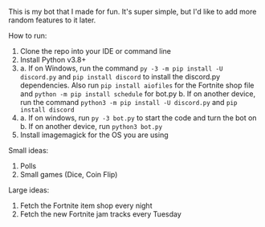 This is my bot that I made for fun. It's super simple, but I'd like to add more random features to it later.

How to run:

1. Clone the repo into your IDE or command line
2. Install Python v3.8+
3. a. If on Windows, run the command `py -3 -m pip install -U discord.py` and `pip install discord` to install the discord.py dependencies. Also run `pip install aiofiles` for the Fortnite shop file and  `python -m pip install schedule` for bot.py
b. If on another device, run the command `python3 -m pip install -U discord.py` and `pip install discord`
4. a. If on windows, run `py -3 bot.py` to start the code and turn the bot on
b. If on another device, run `python3 bot.py`
5. Install imagemagick for the OS you are using

Small ideas:
1. Polls
2. Small games (Dice, Coin Flip)

Large ideas:
1. Fetch the Fortnite item shop every night
2. Fetch the new Fortnite jam tracks every Tuesday